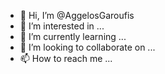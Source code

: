 - 👋 Hi, I’m @AggelosGaroufis
- 👀 I’m interested in ...
- 🌱 I’m currently learning ...
- 💞️ I’m looking to collaborate on ...
- 📫 How to reach me ...

<!---
AggelosGaroufis/AggelosGaroufis is a ✨ special ✨ repository because its `README.md` (this file) appears on your GitHub profile.
You can click the Preview link to take a look at your changes.
--->
